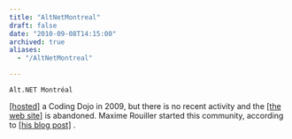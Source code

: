 ```yaml
---
title: "AltNetMontreal"
draft: false
date: "2010-09-08T14:15:00"
archived: true
aliases:
  - "/AltNetMontreal"

---
```

    Alt.NET Montréal
[\[hosted\]](http://www.eventbrite.com/org/214362104?s=1219642) a Coding
Dojo in 2009, but there is no recent activity and the [\[the web
site\]](http://www.altnetmontreal.com) is abandoned. Maxime Rouiller
started this community, according to [\[his blog
post\]](http://blog.decayingcode.com/2009/06/if-you-build-it-they-will-come-or-how.html)
.
